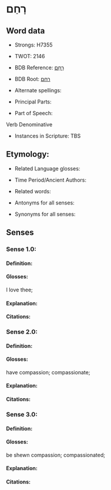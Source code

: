 # רָחַם

<!-- Status: S2="NeedsEdits" -->
<!-- Lexica used for edits:   -->

## Word data

* Strongs: H7355

* TWOT: 2146

* BDB Reference: [רָחַם](rc://en/bdb/dict/t.bz.ad)

* BDB Root: [רחם](rc://en/bdb/dict/t.bz.aa)

* Alternate spellings:

* Principal Parts:

* Part of Speech:

Verb Denominative

* Instances in Scripture: TBS

## Etymology:

* Related Language glosses:

* Time Period/Ancient Authors:

* Related words:

* Antonyms for all senses:

* Synonyms for all senses:

## Senses

### Sense 1.0:

#### Definition:

#### Glosses:

I love thee; 

#### Explanation:

#### Citations:



### Sense 2.0:

#### Definition:

#### Glosses:

have compassion; compassionate; 

#### Explanation:

#### Citations:



### Sense 3.0:

#### Definition:

#### Glosses:

be shewn compassion; compassionated; 

#### Explanation:

#### Citations:



